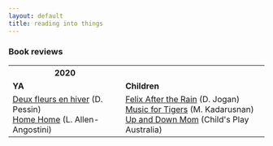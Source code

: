 ```yaml
---
layout: default
title: reading into things
---
```

<h3>Book reviews</h3>
<p><table>
 <th>2020</th>
 <tr>
  <td><strong>YA</strong></td>
  <td><strong>Children</strong></td>
     </tr>
 <tr>
  <td><a href="reviews/YA/pessin_2fleurs.html">Deux fleurs en hiver</a> (D. Pessin)<br>
 <a href="reviews/YA/allen-agostini_home.html">Home Home</a> (L. Allen-Angostini)</td>
    
 <td><a href="reviews/kids/jogan_felix.html">Felix After the Rain</a> (D. Jogan)<br>
 <a href="reviews/kids/kadarusman_tigers.html">Music for Tigers</a> (M. Kadarusnan)<br>
  <a href="reviews/kids/cp_mom.html">Up and Down Mom</a> (Child's Play Australia)
 </td>
 </tr>
</table>
</p>
